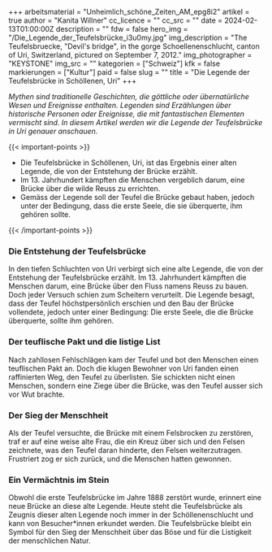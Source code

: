 +++
arbeitsmaterial = "Unheimlich_schöne_Zeiten_AM_epg8i2"
artikel = true
author = "Kanita Willner"
cc_licence = ""
cc_src = ""
date = 2024-02-13T01:00:00Z
description = ""
fdw = false
hero_img = "/Die_Legende_der_Teufelsbrücke_i3u0my.jpg"
img_description = "The Teufelsbruecke, \"Devil's bridge\", in the gorge Schoellenenschlucht, canton of Uri, Switzerland, pictured on September 7, 2012."
img_photographer = "KEYSTONE"
img_src = ""
kategorien = ["Schweiz"]
kfk = false
markierungen = ["Kultur"]
paid = false
slug = ""
title = "Die Legende der Teufelsbrücke in Schöllenen, Uri"
+++

_Mythen sind traditionelle Geschichten, die göttliche oder übernatürliche Wesen und Ereignisse enthalten. Legenden sind Erzählungen über historische Personen oder Ereignisse, die mit fantastischen Elementen vermischt sind. In diesem Artikel werden wir die Legende der Teufelsbrücke in Uri genauer anschauen._

{{< important-points >}}

<ul>

<li>Die Teufelsbrücke in Schöllenen, Uri, ist das Ergebnis einer alten Legende, die von der Entstehung der Brücke erzählt.</li>

<li>Im 13. Jahrhundert kämpften die Menschen vergeblich darum, eine Brücke über die wilde Reuss zu errichten.</li>

<li>Gemäss der Legende soll der Teufel die Brücke gebaut haben, jedoch unter der Bedingung, dass die erste Seele, die sie überquerte, ihm gehören sollte.</li>

</ul>

{{< /important-points >}}

### Die Entstehung der Teufelsbrücke

In den tiefen Schluchten von Uri verbirgt sich eine alte Legende, die von der Entstehung der Teufelsbrücke erzählt. Im 13. Jahrhundert kämpften die Menschen darum, eine Brücke über den Fluss namens Reuss zu bauen. Doch jeder Versuch schien zum Scheitern verurteilt. Die Legende besagt, dass der Teufel höchstpersönlich erschien und den Bau der Brücke vollendete, jedoch unter einer Bedingung: Die erste Seele, die die Brücke überquerte, sollte ihm gehören.

### Der teuflische Pakt und die listige List

Nach zahllosen Fehlschlägen kam der Teufel und bot den Menschen einen teuflischen Pakt an. Doch die klugen Bewohner von Uri fanden einen raffinierten Weg, den Teufel zu überlisten. Sie schickten nicht einen Menschen, sondern eine Ziege über die Brücke, was den Teufel ausser sich vor Wut brachte.

### Der Sieg der Menschheit

Als der Teufel versuchte, die Brücke mit einem Felsbrocken zu zerstören, traf er auf eine weise alte Frau, die ein Kreuz über sich und den Felsen zeichnete, was den Teufel daran hinderte, den Felsen weiterzutragen. Frustriert zog er sich zurück, und die Menschen hatten gewonnen.

### Ein Vermächtnis im Stein

Obwohl die erste Teufelsbrücke im Jahre 1888 zerstört wurde, erinnert eine neue Brücke an diese alte Legende. Heute steht die Teufelsbrücke als Zeugnis dieser alten Legende noch immer in der Schöllenenschlucht und kann von Besucher*innen erkundet werden. Die Teufelsbrücke bleibt ein Symbol für den Sieg der Menschheit über das Böse und für die Listigkeit der menschlichen Natur.
